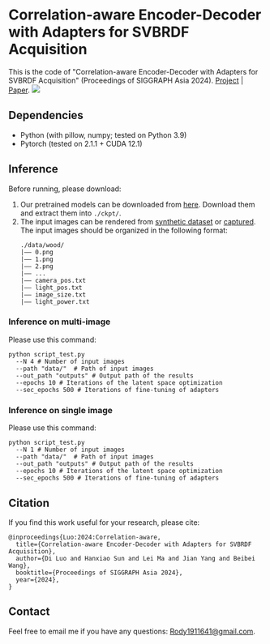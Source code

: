 # Correlation-aware Encoder-Decoder with Adapters for SVBRDF Acquisition
This is the code of "Correlation-aware Encoder-Decoder with Adapters for SVBRDF Acquisition" (Proceedings of SIGGRAPH Asia 2024). [Project](https://rody-nkcs.github.io/SVBRDF/) | [Paper](https://rody-nkcs.github.io/SVBRDF/paper/SigA-2024.pdf).
<img src='teaser.png'>

## Dependencies
- Python (with pillow, numpy; tested on Python 3.9)
- Pytorch (tested on 2.1.1 +  CUDA 12.1)

## Inference
Before running, please download:
1. Our pretrained models can be downloaded from [here](https://drive.google.com/drive/folders/1BebohTKZfpVQ6bPiT7AYh930pBAnZSWW?usp=sharing). Download them and extract them into `./ckpt/`.
2. The input images can be rendered from [synthetic dataset](https://github.com/valentin-deschaintre/Single-Image-SVBRDF-Capture-rendering-loss) or [captured](https://github.com/tflsguoyu/svbrdf-diff-renderer).
   The input images should be organized in the following format:
   ```
   ./data/wood/
   |—— 0.png
   |—— 1.png
   |—— 2.png
   |—— ...
   |—— camera_pos.txt
   |—— light_pos.txt
   |—— image_size.txt
   |—— light_power.txt
   ```

### Inference on multi-image
Please use this command:
```
python script_test.py
  --N 4 # Number of input images
  --path "data/"  # Path of input images
  --out_path "outputs" # Output path of the results
  --epochs 10 # Iterations of the latent space optimization
  --sec_epochs 500 # Iterations of fine-tuning of adapters
```
### Inference on single image
Please use this command:
```
python script_test.py
  --N 1 # Number of input images
  --path "data/"  # Path of input images
  --out_path "outputs" # Output path of the results
  --epochs 10 # Iterations of the latent space optimization
  --sec_epochs 500 # Iterations of fine-tuning of adapters
```

## Citation

If you find this work useful for your research, please cite:
```
@inproceedings{Luo:2024:Correlation-aware,
  title={Correlation-aware Encoder-Decoder with Adapters for SVBRDF Acquisition},
  author={Di Luo and Hanxiao Sun and Lei Ma and Jian Yang and Beibei Wang},
  booktitle={Proceedings of SIGGRAPH Asia 2024},
  year={2024},
}
```


## Contact

Feel free to email me if you have any questions: Rody1911641@gmail.com. 
